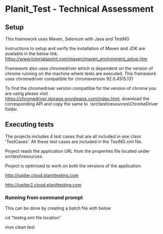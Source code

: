 # Planit_Test - Technical Assessment

## Setup

This framework uses Maven, Selenium with Java and TestNG

Instructions to setup and verify the installation of Maven and JDK are available in the below link.
https://www.tutorialspoint.com/maven/maven_environment_setup.htm

Framework also uses chromedriver which is dependent on the version of chrome running on the machine where tests are executed.
This framework uses chromedriver compatible for chromeversion 92.0.4515.131

To find the chromedriver version compatible for the version of chrome you are using please visit https://chromedriver.storage.googleapis.com/index.html, download the corresponding API and copy the same to .\src\test\resources\ChromeDriver folder.

## Executing tests

The projects includes 4 test cases that are all included in one class 'TestCases'. All these test cases are included in the TestNG.xml file.

Project reads the application URL from the properties file located under src\test\resources.

Project is optimised to work on both the versions of the application.

http://jupiter.cloud.planittesting.com

http://jupiter2.cloud.planittesting.com

### Running from command prompt

This can be done by creating a batch file with below 

cd "testng.xml file location"

mvn clean test
